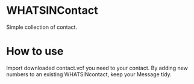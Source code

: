 # WHATSINContact

Simple collection of contact.

# How to use

Import downloaded contact.vcf you need to your contact.
By adding new numbers to an existing WHATSINcontact, keep your Message tidy.
